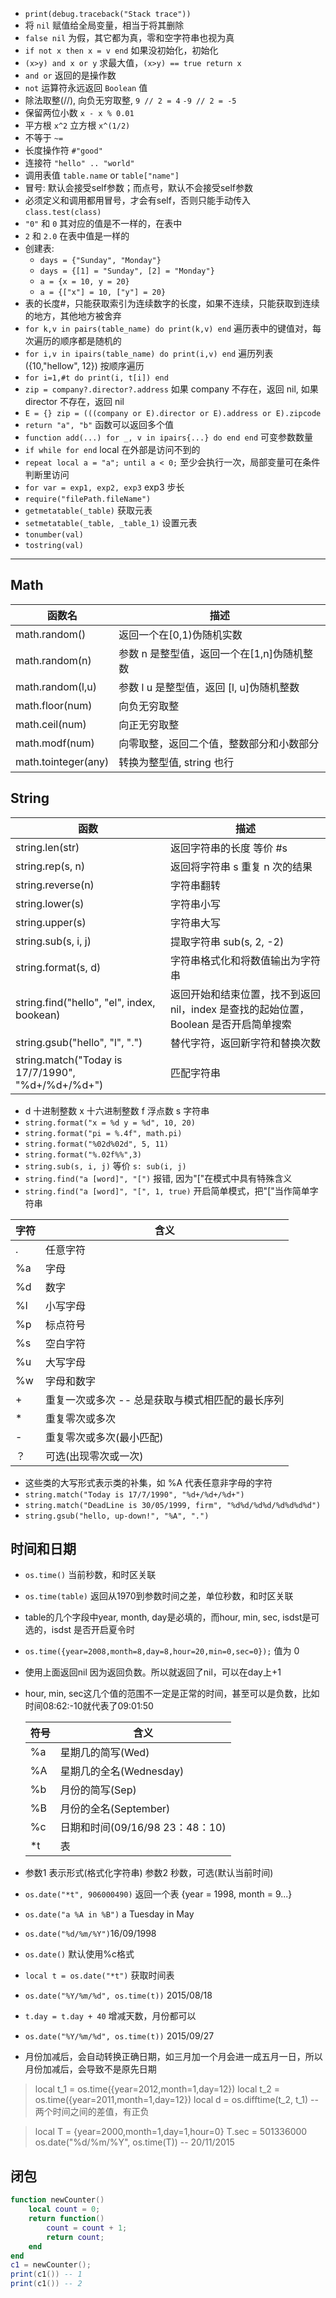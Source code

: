* `print(debug.traceback("Stack trace"))`
* 将 `nil` 赋值给全局变量，相当于将其删除
* `false nil` 为假，其它都为真，零和空字符串也视为真
* `if not x then x = v end` 如果没初始化，初始化
* `(x>y) and x or y` 求最大值，`(x>y) == true return x`
* `and or` 返回的是操作数
* `not` 运算符永远返回 `Boolean` 值
* 除法取整(//), 向负无穷取整, `9 // 2 = 4` `-9 // 2 = -5`
* 保留两位小数 `x - x % 0.01`
* 平方根 `x^2` 立方根 `x^(1/2)`
* 不等于 `~=`
* 长度操作符 `#"good"`
* 连接符 `"hello" .. "world"`
* 调用表值 `table.name` or `table["name"]`
* 冒号: 默认会接受self参数；而点号，默认不会接受self参数
* 必须定义和调用都用冒号，才会有self，否则只能手动传入`class.test(class)`
* `"0"` 和 `0` 其对应的值是不一样的，在表中
* `2` 和 `2.0` 在表中值是一样的
* 创建表:
  * `days = {"Sunday", "Monday"}`
  * `days = {[1] = "Sunday", [2] = "Monday"}`
  * `a = {x = 10, y = 20}`
  * `a = {["x"] = 10, ["y"] = 20}`
* 表的长度#，只能获取索引为连续数字的长度，如果不连续，只能获取到连续的地方，其他地方被舍弃
* `for k,v in pairs(table_name) do print(k,v) end` 遍历表中的键值对，每次遍历的顺序都是随机的
* `for i,v in ipairs(table_name) do print(i,v) end` 遍历列表({10,"hellow", 12}) 按顺序遍历
* `for i=1,#t do print(i, t[i]) end`
* `zip = company?.director?.address` 如果 company 不存在，返回 nil, 如果 director 不存在，返回 nil
* `E = {} zip = (((company or E).director or E).address or E).zipcode`
* `return "a", "b"` 函数可以返回多个值
* `function add(...) for _, v in ipairs{...} do end end` 可变参数数量
* `if while for end`  local 在外部是访问不到的
* `repeat local a = "a"; until a < 0;` 至少会执行一次，局部变量可在条件判断里访问
* `for var = exp1, exp2, exp3`  exp3 步长
* `require("filePath.fileName")`
* `getmetatable(_table)` 获取元表
* `setmetatable(_table, _table_1)` 设置元表
* `tonumber(val)`
* `tostring(val)`

---

## Math

| 函数名              | 描述                                       |
| ------------------- | ------------------------------------------ |
| math.random()       | 返回一个在[0,1)伪随机实数                  |
| math.random(n)      | 参数 n 是整型值，返回一个在[1,n]伪随机整数 |
| math.random(l,u)    | 参数 l u 是整型值，返回 [l, u]伪随机整数   |
| math.floor(num)     | 向负无穷取整                               |
| math.ceil(num)      | 向正无穷取整                               |
| math.modf(num)      | 向零取整，返回二个值，整数部分和小数部分   |
| math.tointeger(any) | 转换为整型值, string 也行                  |

## String

| 函数                                              | 描述                                                         |
| ------------------------------------------------- | ------------------------------------------------------------ |
| string.len(str)                                   | 返回字符串的长度 等价 #s                                     |
| string.rep(s, n)                                  | 返回将字符串 s 重复 n 次的结果                               |
| string.reverse(n)                                 | 字符串翻转                                                   |
| string.lower(s)                                   | 字符串小写                                                   |
| string.upper(s)                                   | 字符串大写                                                   |
| string.sub(s, i, j)                               | 提取字符串 sub(s, 2, -2)                                     |
| string.format(s, d)                               | 字符串格式化和将数值输出为字符串                             |
| string.find("hello", "el", index, bookean)        | 返回开始和结束位置，找不到返回 nil，index 是查找的起始位置，Boolean 是否开启简单搜索 |
| string.gsub("hello", "l", ".")                    | 替代字符，返回新字符和替换次数                               |
| string.match("Today is 17/7/1990", "%d+/%d+/%d+") | 匹配字符串                                                   |

* d 十进制整数 x 十六进制整数 f 浮点数 s 字符串
* `string.format("x = %d y = %d", 10, 20)`
* `string.format("pi = %.4f", math.pi)`
* `string.format("%02d%02d", 5, 11)`
* `string.format("%.02f%%",3)`
* `string.sub(s, i, j)` 等价 `s: sub(i, j)`
* `string.find("a [word]", "[")` 报错, 因为"["在模式中具有特殊含义
* `string.find("a [word]", "[", 1, true)` 开启简单模式，把"["当作简单字符串

| 字符 | 含义                                             |
| ---- | ------------------------------------------------ |
| .    | 任意字符                                         |
| %a   | 字母                                             |
| %d   | 数字                                             |
| %l   | 小写字母                                         |
| %p   | 标点符号                                         |
| %s   | 空白字符                                         |
| %u   | 大写字母                                         |
| %w   | 字母和数字                                       |
| +    | 重复一次或多次 -- 总是获取与模式相匹配的最长序列 |
| *    | 重复零次或多次                                   |
| -    | 重复零次或多次(最小匹配)                         |
| ？   | 可选(出现零次或一次)                             |

* 这些类的大写形式表示类的补集，如 %A 代表任意非字母的字符
* `string.match("Today is 17/7/1990", "%d+/%d+/%d+")`
* `string.match("DeadLine is 30/05/1999, firm", "%d%d/%d%d/%d%d%d%d")`
* `string.gsub("hello, up-down!", "%A", ".")`

## 时间和日期

* `os.time()` 当前秒数，和时区关联

* `os.time(table)` 返回从1970到参数时间之差，单位秒数，和时区关联

* table的几个字段中year, month, day是必填的，而hour, min, sec, isdst是可选的，isdst 是否开启夏令时

* `os.time({year=2008,month=8,day=8,hour=20,min=0,sec=0});` 值为 0

* 使用上面返回nil 因为返回负数。所以就返回了nil，可以在day上+1

* hour, min, sec这几个值的范围不一定是正常的时间，甚至可以是负数，比如时间08:62:-10就代表了09:01:50

  | 符号 | 含义                            |
  | ---- | ------------------------------- |
  | %a   | 星期几的简写(Wed)               |
  | %A   | 星期几的全名(Wednesday)         |
  | %b   | 月份的简写(Sep)                 |
  | %B   | 月份的全名(September)           |
  | %c   | 日期和时间(09/16/98 23：48：10) |
  | *t   | 表                              |

* 参数1 表示形式(格式化字符串) 参数2 秒数，可选(默认当前时间)

* `os.date("*t", 906000490)` 返回一个表 {year = 1998, month = 9...}

* `os.date("a %A in %B")` a Tuesday in May

* `os.date("%d/%m/%Y")`16/09/1998

* `os.date()` 默认使用%c格式

* `local t = os.date("*t")` 获取时间表

* `os.date("%Y/%m/%d", os.time(t))` 2015/08/18

* `t.day = t.day + 40` 增减天数，月份都可以

* `os.date("%Y/%m/%d", os.time(t))` 2015/09/27

* 月份加减后，会自动转换正确日期，如三月加一个月会进一成五月一日，所以月份加减后，会导致不是原先日期

> local t_1 = os.time({year=2012,month=1,day=12})
> local t_2 = os.time({year=2011,month=1,day=12})
> local d = os.difftime(t_2, t_1) -- 两个时间之间的差值，有正负

> local T = {year=2000,month=1,day=1,hour=0}
> T.sec = 501336000
> os.date("%d/%m/%Y", os.time(T)) -- 20/11/2015

## 闭包

```lua
function newCounter()
    local count = 0;
    return function()
        count = count + 1;
        return count;
    end
end
c1 = newCounter();
print(c1()) -- 1
print(c1()) -- 2
```